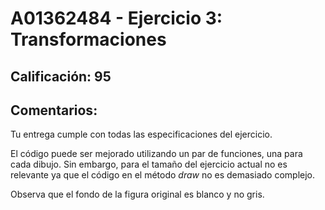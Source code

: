# A01362484 - Ejercicio 3: Transformaciones

## **Calificación**: 95

## **Comentarios**:
Tu entrega cumple con todas las especificaciones del ejercicio.

El código puede ser mejorado utilizando un par de funciones, una para cada dibujo. Sin embargo, para el tamaño del ejercicio actual no es relevante ya que el código en el método *draw* no es demasiado complejo.

Observa que el fondo de la figura original es blanco y no gris.
